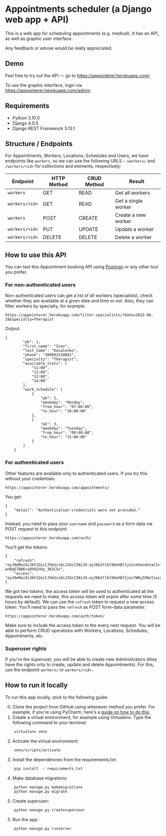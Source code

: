 # Appointments scheduler (a Django web app + API)

This is a web app for scheduling appointments (e.g. medical). It has an API, as well as graphic user interface.

Any feedback or advise would be really appreciated.

## Demo
Feel free to try out the API — go to https://appointerer.herokuapp.com/

To use the graphic interface, login via https://appointerer.herokuapp.com/admin

## Requirements
* Python 3.10.0
* Django 4.0.5
* Django REST Framework 3.13.1

## Structure / Endpoints
For Appointments, Workers, Locations, Schedules and Users, we have endpoints like `workers`, so we can use the following URLS - `/workers/` and `/workers/<id>` for collections and elements, respectively:

Endpoint |HTTP Method | CRUD Method | Result
-- | -- |-- |--
`workers` | GET | READ | Get all workers
`workers/<id>` | GET | READ | Get a single worker
`workers`| POST | CREATE | Create a new worker
`workers/<id>` | PUT | UPDATE | Update a worker
`workers/<id>` | DELETE | DELETE | Delete a worker

## How to use this API
You can test this Appointment booking API using [Postman](https://www.postman.com/) or any other tool you prefer.

### For non-authenticated users
Non-authenticated users can get a list of all workers (specialists), check whether they are available at a given date and time or not.
Also, they can filter workers by specialty, for example:

```
https://appointerer.herokuapp.com/filter-specialists/?date=2022-06-28&specialty=Therapist
```
Output:
```
{
        "pk": 1,
        "first_name": "Ivan",
        "last_name": "Kovalenko",
        "phone": "380993150001",
        "specialty": "Therapist",
        "available_slots": [
            "11:00",
            "12:00",
            "13:00",
            "14:00"
        ],
        "work_schedule": [
            {
                "pk": 1,
                "weekday": "Monday",
                "from_hour": "07:00:00",
                "to_hour": "10:00:00"
            },
            {
                "pk": 3,
                "weekday": "Tuesday",
                "from_hour": "09:00:00",
                "to_hour": "15:00:00"
            }
        ]
    }
```
### For authenticated users

Other features are available only to authenticated users. If you try this without your credentials:
```
https://appointerer.herokuapp.com/appointments/
```
You get:
```
{
    "detail": "Authentication credentials were not provided."
}
```
Instead, you need to pass your `username` and `password` as a form data via POST request to this endpoint:
```
https://appointerer.herokuapp.com/auth/
```
You'll get the tokens:
```
{
    "refresh": "eyJ0eMaiOiJKV1QiLCJhbGciOiJIUzI1NiJ9.eyJ0b2tlbl90eXBlIjoicmVmcmVzaCIsImV4cCI6MTY1NjU2ODQyOSwiaWF0IjoxNjU2Mzk1NjI5LCJqdGkiOiJmZGMxMWQ1ZTI1NTM0ZjQ1YTk4MGExYzI0ZTg5ZTdjYSIsInVzZXJfaWQiOjF9.xIOxthD1sZEtYK755-wnBqE7DW6rw8h9Zn9y_3K3C5s",
    "access": "eyJ0eMaiOiJKV1QiLCJhbGciOiJIUzI1NiJ9.eyJ0b2tlbl90eXBlIjoiYWNjZXNzIiwiZXhwIjoxNjU2NDEzNjI5LCJpYXQiOjE2NTYzOTU2MjksImp0aSI6IjZkNmQxMmU0MzM0NTQ0MTM5MTY1NzBjNmExMzM0YzEwIiwidXNlcl9pZCI6MX0.eqxmcXFE1tnRVaghdcjPfSdSnNM_d4cJcyrvUxGvSZI"
}
```
We got two tokens, the access token will be used to authenticated all the requests we need to make, this access token will expire after some time (5 hours by default). We can use the `refresh` token to request a new access token.
You'll need to pass the `refresh` as POST form-data parameter.
```
https://appointerer.herokuapp.com/auth/token/
```
Make sure to include the access token to the every next request. You will be able to perform CRUD operations with Workers, Locations, Schedules, Appointments, etc.


### Superuser rights
If you're the superuser, you will be able to create new Administrators (they have the rights only to create, update and delete Appointments).
For this, use the endpoint `workers/` or `workers/<id>`.


## How to run it locally
To run this app locally, stick to the following guide:

0. Clone the project from GitHub using whenever method you prefer. For example, if you're using PyCharm, here's a [guide on how to do this](https://www.jetbrains.com/help/pycharm/set-up-a-git-repository.html#clone-repo).
1. Create a virtual environment, for example using Virtualenv.
Type the following command to your terminal:
```bash
    virtualenv venv             
```
2. Activate the virtual environment:
```bash
    venv/scripts/activate              
```
3. Install the dependencies from the requirements.txt:
```bash
    pip install -r requirements.txt              
```
4. Make database migrations:
```bash
    python manage.py makemigrations
    python manage.py migrate
```
5. Create superuser:
```bash
    python manage.py createsuperuser
```
5. Run the app:
```bash
    python manage.py runserver
```